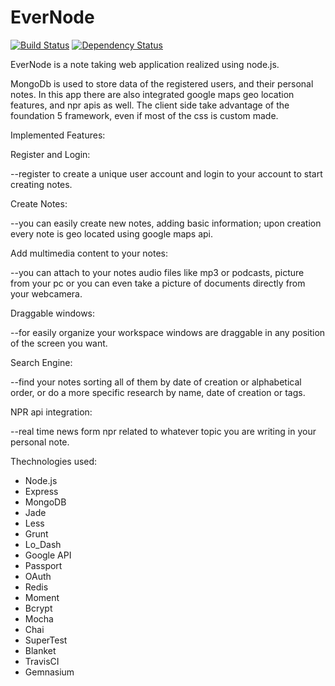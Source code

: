 EverNode
============================

[![Build Status](https://travis-ci.org/JohnOfTheWater/EverNode.svg?branch=master)](https://travis-ci.org/JohnOfTheWater/EverNode)
[![Dependency Status](https://gemnasium.com/JohnOfTheWater/EverNode.svg)](https://gemnasium.com/JohnOfTheWater/EverNode)

EverNode is a note taking web application realized using node.js.

MongoDb is used to store data of the registered users, and their personal notes.
In this app there are also integrated google maps geo location features, and npr apis as well.
The client side take advantage of the foundation 5 framework, even if most of the css is custom made.

Implemented Features:

Register and Login:

--register to create a unique user account and login to your account to start creating notes.

Create Notes:

--you can easily create new notes, adding basic information; upon creation every note is geo located using google maps api.

Add multimedia content to your notes:

--you can attach to your notes audio files like mp3 or podcasts,  picture from your pc or you can even take a picture of documents directly from your webcamera.

Draggable windows:

--for easily organize your workspace windows are draggable in any position of the screen you want.

Search Engine:

--find your notes sorting all of them by date of creation or alphabetical order, or do a more specific research by name, date of creation or tags.

NPR api integration:

--real time news form npr related to whatever topic you are writing in your personal note.


Thechnologies used:

- Node.js
- Express
- MongoDB
- Jade
- Less
- Grunt
- Lo_Dash
- Google API
- Passport
- OAuth
- Redis
- Moment
- Bcrypt
- Mocha
- Chai
- SuperTest
- Blanket
- TravisCI
- Gemnasium
